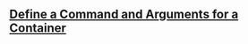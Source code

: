 ## [Define a Command and Arguments for a Container](https://kubernetes.io/docs/tasks/inject-data-application/define-command-argument-container/)
